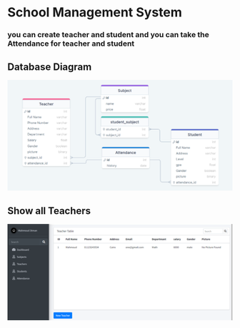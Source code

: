 <h1>School Management System</h1>
<h3> you can create teacher and student and you can take the Attendance for teacher and student</h3>
<h2>Database Diagram</h2>
<img src="My_Images/digram.png">



<h2>Show all Teachers </h2>
<img src="My_Images/teacher.png">